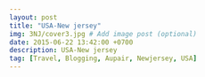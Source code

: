 ```yaml
---
layout: post
title: "USA-New jersey"
img: 3NJ/cover3.jpg # Add image post (optional)
date: 2015-06-22 13:42:00 +0700
description: USA-New jersey
tag: [Travel, Blogging, Aupair, Newjersey, USA]
---
```


